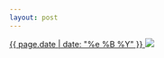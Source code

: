 ```yaml
---
layout: post
---
```


<p>
  <a href="/128">
    <time>{{ page.date | date: "%e %B %Y" }}</time>
    <img src="https://s3.amazonaws.com/life.aaronjgreenberg.com/128.jpg">
  </a>
  
</p>
